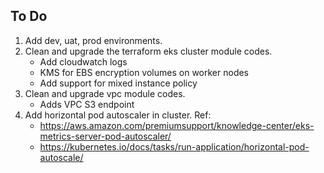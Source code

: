 ## To Do
1. Add dev, uat, prod environments.
2. Clean and upgrade the terraform eks cluster module codes.
    - Add cloudwatch logs
    - KMS for EBS encryption volumes on worker nodes
    - Add support for mixed instance policy
3. Clean and upgrade vpc module codes.
    - Adds VPC S3 endpoint
4. Add horizontal pod autoscaler in cluster. Ref: 
    - https://aws.amazon.com/premiumsupport/knowledge-center/eks-metrics-server-pod-autoscaler/
    - https://kubernetes.io/docs/tasks/run-application/horizontal-pod-autoscale/
    
    